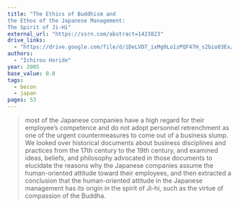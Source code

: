 ```yaml
---
title: "The Ethics of Buddhism and
the Ethos of the Japanese Management:
The Spirit of Ji-Hi"
external_url: "https://ssrn.com/abstract=1423823"
drive_links:
  - "https://drive.google.com/file/d/1DeLVD7_ixMg0Lo1zPQF47H_s2bio03Ex/view?usp=drivesdk"
authors:
  - "Ichirou Horide"
year: 2005
base_value: 0.8
tags:
  - becon
  - japan
pages: 53
---
```


> most of the Japanese companies have a high regard for their employee’s competence and do not adopt personnel retrenchment as one of the urgent countermeasures to come out of a business slump. We looked over historical documents about business disciplines and practices from the 17th century to the 19th century, and examined ideas, beliefs, and philosophy advocated in those documents to elucidate the reasons why the Japanese companies assume the human-oriented attitude toward their employees, and then extracted a conclusion that the human-oriented attitude in the Japanese management has its origin in the spirit of Ji-hi, such as the virtue of compassion of the Buddha.
